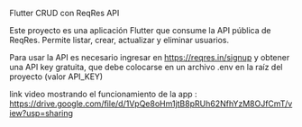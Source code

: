 Flutter CRUD con ReqRes API

Este proyecto es una aplicación Flutter que consume la API pública de ReqRes.
Permite listar, crear, actualizar y eliminar usuarios.

Para usar la API es necesario ingresar en https://reqres.in/signup y obtener una API key gratuita, que debe colocarse en un archivo .env en la raíz del proyecto (valor API_KEY)


link video mostrando el funcionamiento de la app : 
https://drive.google.com/file/d/1VpQe8oHm1jtB8pRUh62NfhYzM8OJfCmT/view?usp=sharing